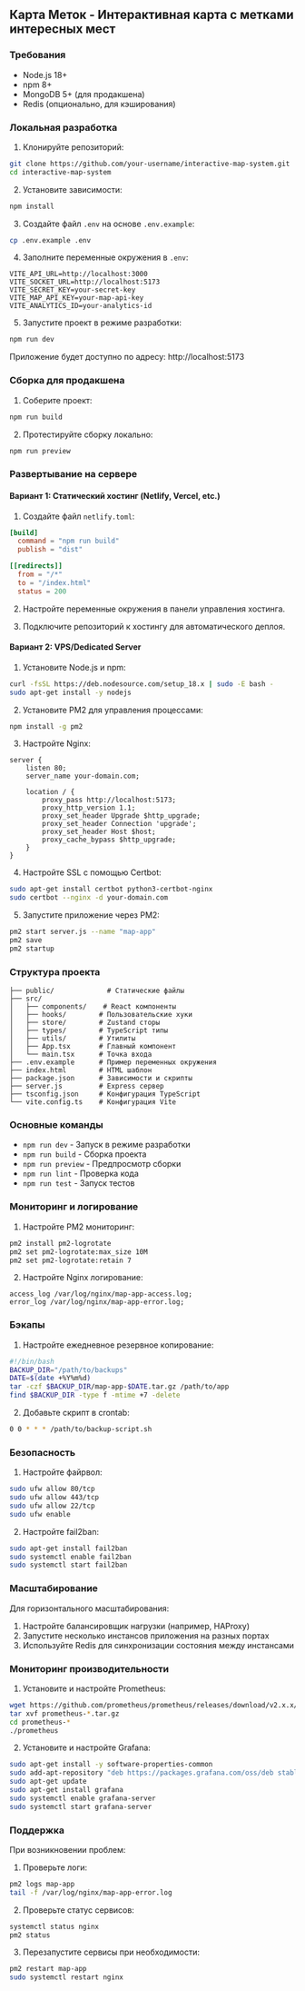 ## Карта Меток - Интерактивная карта с метками интересных мест

### Требования

- Node.js 18+ 
- npm 8+
- MongoDB 5+ (для продакшена)
- Redis (опционально, для кэширования)

### Локальная разработка

1. Клонируйте репозиторий:
```bash
git clone https://github.com/your-username/interactive-map-system.git
cd interactive-map-system
```

2. Установите зависимости:
```bash
npm install
```

3. Создайте файл `.env` на основе `.env.example`:
```bash
cp .env.example .env
```

4. Заполните переменные окружения в `.env`:
```env
VITE_API_URL=http://localhost:3000
VITE_SOCKET_URL=http://localhost:5173
VITE_SECRET_KEY=your-secret-key
VITE_MAP_API_KEY=your-map-api-key
VITE_ANALYTICS_ID=your-analytics-id
```

5. Запустите проект в режиме разработки:
```bash
npm run dev
```

Приложение будет доступно по адресу: http://localhost:5173

### Сборка для продакшена

1. Соберите проект:
```bash
npm run build
```

2. Протестируйте сборку локально:
```bash
npm run preview
```

### Развертывание на сервере

#### Вариант 1: Статический хостинг (Netlify, Vercel, etc.)

1. Создайте файл `netlify.toml`:
```toml
[build]
  command = "npm run build"
  publish = "dist"

[[redirects]]
  from = "/*"
  to = "/index.html"
  status = 200
```

2. Настройте переменные окружения в панели управления хостинга.

3. Подключите репозиторий к хостингу для автоматического деплоя.

#### Вариант 2: VPS/Dedicated Server

1. Установите Node.js и npm:
```bash
curl -fsSL https://deb.nodesource.com/setup_18.x | sudo -E bash -
sudo apt-get install -y nodejs
```

2. Установите PM2 для управления процессами:
```bash
npm install -g pm2
```

3. Настройте Nginx:
```nginx
server {
    listen 80;
    server_name your-domain.com;

    location / {
        proxy_pass http://localhost:5173;
        proxy_http_version 1.1;
        proxy_set_header Upgrade $http_upgrade;
        proxy_set_header Connection 'upgrade';
        proxy_set_header Host $host;
        proxy_cache_bypass $http_upgrade;
    }
}
```

4. Настройте SSL с помощью Certbot:
```bash
sudo apt-get install certbot python3-certbot-nginx
sudo certbot --nginx -d your-domain.com
```

5. Запустите приложение через PM2:
```bash
pm2 start server.js --name "map-app"
pm2 save
pm2 startup
```

### Структура проекта

```
├── public/             # Статические файлы
├── src/
│   ├── components/    # React компоненты
│   ├── hooks/        # Пользовательские хуки
│   ├── store/        # Zustand сторы
│   ├── types/        # TypeScript типы
│   ├── utils/        # Утилиты
│   ├── App.tsx       # Главный компонент
│   └── main.tsx      # Точка входа
├── .env.example      # Пример переменных окружения
├── index.html        # HTML шаблон
├── package.json      # Зависимости и скрипты
├── server.js         # Express сервер
├── tsconfig.json     # Конфигурация TypeScript
└── vite.config.ts    # Конфигурация Vite
```

### Основные команды

- `npm run dev` - Запуск в режиме разработки
- `npm run build` - Сборка проекта
- `npm run preview` - Предпросмотр сборки
- `npm run lint` - Проверка кода
- `npm run test` - Запуск тестов

### Мониторинг и логирование

1. Настройте PM2 мониторинг:
```bash
pm2 install pm2-logrotate
pm2 set pm2-logrotate:max_size 10M
pm2 set pm2-logrotate:retain 7
```

2. Настройте Nginx логирование:
```nginx
access_log /var/log/nginx/map-app-access.log;
error_log /var/log/nginx/map-app-error.log;
```

### Бэкапы

1. Настройте ежедневное резервное копирование:
```bash
#!/bin/bash
BACKUP_DIR="/path/to/backups"
DATE=$(date +%Y%m%d)
tar -czf $BACKUP_DIR/map-app-$DATE.tar.gz /path/to/app
find $BACKUP_DIR -type f -mtime +7 -delete
```

2. Добавьте скрипт в crontab:
```bash
0 0 * * * /path/to/backup-script.sh
```

### Безопасность

1. Настройте файрвол:
```bash
sudo ufw allow 80/tcp
sudo ufw allow 443/tcp
sudo ufw allow 22/tcp
sudo ufw enable
```

2. Настройте fail2ban:
```bash
sudo apt-get install fail2ban
sudo systemctl enable fail2ban
sudo systemctl start fail2ban
```

### Масштабирование

Для горизонтального масштабирования:

1. Настройте балансировщик нагрузки (например, HAProxy)
2. Запустите несколько инстансов приложения на разных портах
3. Используйте Redis для синхронизации состояния между инстансами

### Мониторинг производительности

1. Установите и настройте Prometheus:
```bash
wget https://github.com/prometheus/prometheus/releases/download/v2.x.x/prometheus-2.x.x.linux-amd64.tar.gz
tar xvf prometheus-*.tar.gz
cd prometheus-*
./prometheus
```

2. Установите и настройте Grafana:
```bash
sudo apt-get install -y software-properties-common
sudo add-apt-repository "deb https://packages.grafana.com/oss/deb stable main"
sudo apt-get update
sudo apt-get install grafana
sudo systemctl enable grafana-server
sudo systemctl start grafana-server
```

### Поддержка

При возникновении проблем:

1. Проверьте логи:
```bash
pm2 logs map-app
tail -f /var/log/nginx/map-app-error.log
```

2. Проверьте статус сервисов:
```bash
systemctl status nginx
pm2 status
```

3. Перезапустите сервисы при необходимости:
```bash
pm2 restart map-app
sudo systemctl restart nginx
```